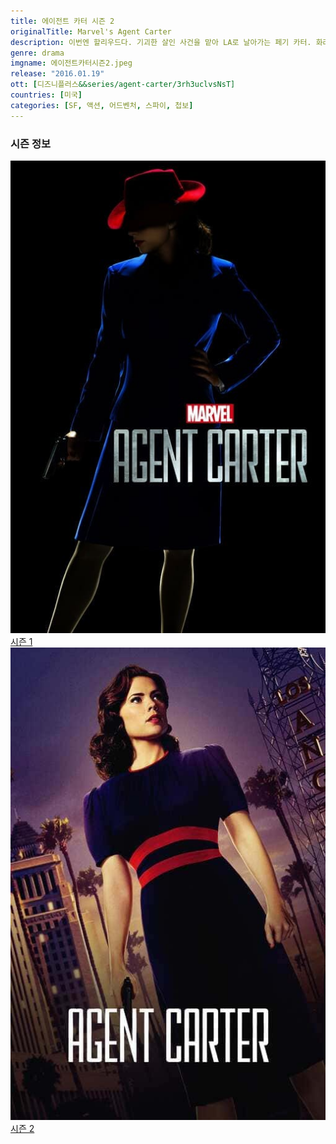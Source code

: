 ```yaml
---
title: 에이전트 카터 시즌 2
originalTitle: Marvel's Agent Carter
description: 이번엔 할리우드다. 기괴한 살인 사건을 맡아 LA로 날아가는 페기 카터. 화려한 도시의 이면에서 불길한 위협을 감지하는데. 의문의 물질과 관련된 거대한 음모를 파헤쳐라!
genre: drama
imgname: 에이전트카터시즌2.jpeg
release: "2016.01.19"
ott: [디즈니플러스&&series/agent-carter/3rh3uclvsNsT]
countries: [미국]
categories: [SF, 액션, 어드벤처, 스파이, 첩보]
---
```


### 시즌 정보

<div class="season-list">
<div class="item">
<a href="/drama/에이전트카터시즌1" >
<img src="/poster/에이전트카터시즌1.jpeg" alt="에이전트카터시즌1 포스터 ">
시즌 1</a>
</div>

<div class="item">
<a href="/drama/에이전트카터시즌2" >
<img src="/poster/에이전트카터시즌2.jpeg" alt="에이전트카터시즌2 포스터 ">
시즌 2</a>
</div>
</div>
